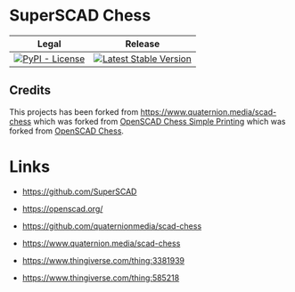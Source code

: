 # SuperSCAD Chess

<table>
<thead>
<tr>
<th>Legal</th>
<th>Release</th>
</tr>
</thead>
<tbody>
<tr>
<td>
<a href="https://pypi.org/project/Super-SCAD-Chess/" target="_blank"><img alt="PyPI - License" src="https://img.shields.io/pypi/l/Super-SCAD-Chess">
</a>
</td>
<td>
<a href="https://badge.fury.io/py/Super-SCAD-Chess" target="_blank"><img src="https://badge.fury.io/py/Super-SCAD-Chess.svg" alt="Latest Stable Version"/></a><br/>
</td>
</tr>
</tbody>
</table>

## Credits

This projects has been forked from https://www.quaternion.media/scad-chess
which was forked from [OpenSCAD Chess Simple Printing](https://www.thingiverse.com/thing:3381939)
which was forked from [OpenSCAD Chess](https://www.thingiverse.com/thing:585218).

# Links

* https://github.com/SuperSCAD
* https://openscad.org/

* https://github.com/quaternionmedia/scad-chess
* https://www.quaternion.media/scad-chess
* https://www.thingiverse.com/thing:3381939
* https://www.thingiverse.com/thing:585218

